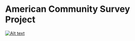 # American Community Survey Project


[![Alt text](https://img.youtube.com/vi/XTXIsDSjUhQ/0.jpg)](https://www.youtube.com/watch?v=https://youtu.be/XTXIsDSjUhQ)

